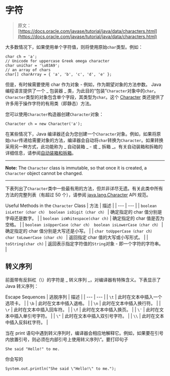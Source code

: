 # 字符

> 原文： [https://docs.oracle.com/javase/tutorial/java/data/characters.html](https://docs.oracle.com/javase/tutorial/java/data/characters.html)

大多数情况下，如果使用单个字符值，则将使用原始`char`类型。例如：

```
char ch = 'a'; 
// Unicode for uppercase Greek omega character
char uniChar = '\u03A9';
// an array of chars
char[] charArray = { 'a', 'b', 'c', 'd', 'e' };

```

但是，有时候需要使用 char 作为对象 - 例如，作为期望对象的方法参数。 Java 编程语言提供了一个 _ 包装器 _ 类，为此目的“包装”`Character`对象中的`char`。 `Character`类型的对象包含单个字段，其类型为`char`。这个 [Character](https://docs.oracle.com/javase/8/docs/api/java/lang/Character.html) 类还提供了许多用于操作字符的有用类（即静态）方法。

您可以使用`Character`构造器创建`Character`对象：

```
Character ch = new Character('a');

```

在某些情况下，Java 编译器还会为您创建一个`Character`对象。例如，如果将原始`char`传递给需要对象的方法，编译器会自动将`char`转换为`Character`。如果转换采用另一种方式，此功能称为 _ 自动装箱 _ - 或 _ 拆箱 _。有关自动装箱和拆箱的详细信息，请参阅[自动装箱和拆箱](autoboxing.html)。

* * *

**Note:** The `Character` class is immutable, so that once it is created, a `Character` object cannot be changed.

* * *

下表列出了`Character`类中一些最有用的方法，但并非详尽无遗。有关此类中所有方法的完整列表（有超过 50 个），请参阅 [java.lang.Character](https://docs.oracle.com/javase/8/docs/api/java/lang/Character.html) API 规范。

Useful Methods in the `Character` Class
| 方法 | 描述 |
| --- | --- |
| `boolean isLetter（char ch）
boolean isDigit（char ch）` | 确定指定的 char 值分别是字母还是数字。 |
| `boolean isWhitespace(char ch)` | 确定指定的 char 值是否为空格。 |
| `boolean isUpperCase（char ch）
boolean isLowerCase（char ch）` | 确定指定的 char 值分别是大写还是小写。 |
| `char toUpperCase（char ch）
char toLowerCase（char ch）` | 返回指定 char 值的大写或小写形式。 |
| `toString(char ch)` | 返回表示指定字符值的`String`对象 - 即一个字符的字符串。 |

## 转义序列

前面带有反斜杠（\）的字符是 _ 转义序列 _，对编译器有特殊含义。下表显示了 Java 转义序列：

Escape Sequences
| 逃脱序列 | 描述 |
| --- | --- |
| `\t` | 此时在文本中插入一个选项卡。 |
| `\b` | 此时在文本中插入退格。 |
| `\n` | 此时在文本中插入换行符。 |
| `\r` | 此时在文本中插入回车符。 |
| `\f` | 此时在文本中插入换页。 |
| `\'` | 此时在文本中插入单引号字符。 |
| `\"` | 此时在文本中插入双引号字符。 |
| `\\` | 此时在文本中插入反斜杠字符。 |

当在 print 语句中遇到转义序列时，编译器会相应地解释它。例如，如果要在引号内放置引号，则必须在内部引号上使用转义序列\“。要打印句子

```
She said "Hello!" to me.

```

你会写的

```
System.out.println("She said \"Hello!\" to me.");

```